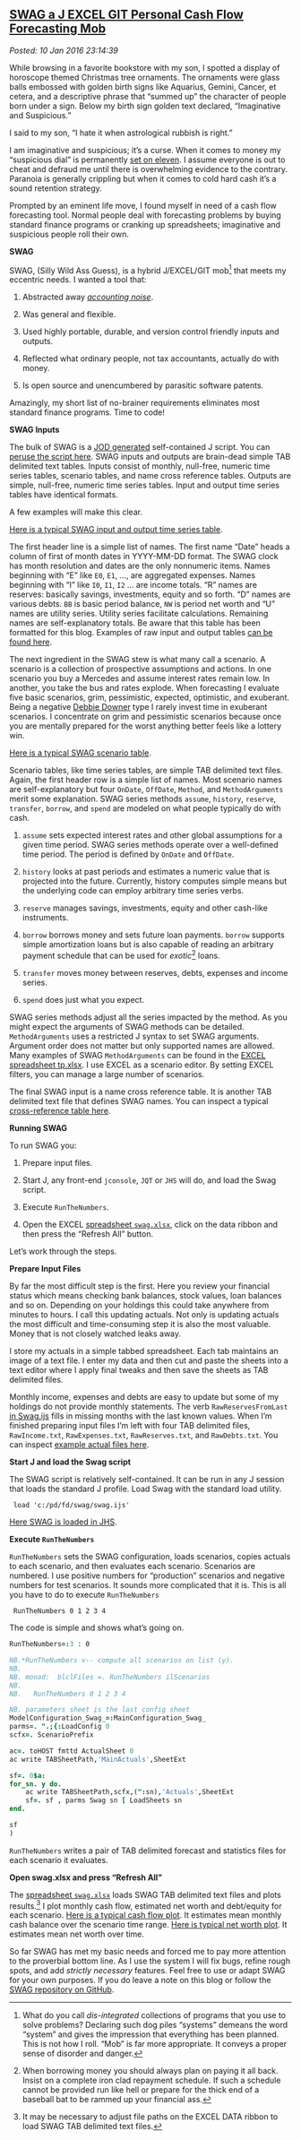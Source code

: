  
[SWAG a J EXCEL GIT Personal Cash Flow Forecasting Mob](https://bakerjd99.wordpress.com/2016/01/10/swag-a-jexcelgit-personal-cash-flow-forecasting-mob/)
--------------------------------------------------------------------------------------------------------------------------------------------------------

*Posted: 10 Jan 2016 23:14:39*

While browsing in a favorite bookstore with my son, I spotted a display
of horoscope themed Christmas tree ornaments. The ornaments were glass
balls embossed with golden birth signs like Aquarius, Gemini, Cancer, et
cetera, and a descriptive phrase that “summed up” the character of
people born under a sign. Below my birth sign golden text declared,
“Imaginative and Suspicious.”

I said to my son, “I hate it when astrological rubbish is right.”

I am imaginative and suspicious; it’s a curse. When it comes to money my
“suspicious dial” is permanently [set on
eleven](https://www.youtube.com/watch?v=4xgx4k83zzc). I assume everyone
is out to cheat and defraud me until there is overwhelming evidence to
the contrary. Paranoia is generally crippling but when it comes to cold
hard cash it’s a sound retention strategy.

Prompted by an eminent life move, I found myself in need of a cash flow
forecasting tool. Normal people deal with forecasting problems by buying
standard finance programs or cranking up spreadsheets; imaginative and
suspicious people roll their own.

**SWAG**

SWAG, (Silly Wild Ass Guess), is a hybrid J/EXCEL/GIT mob[^1x5175] that meets
my eccentric needs. I wanted a tool that:

1.  Abstracted away [*accounting
    noise*](https://www.investopedia.com/terms/a/accountingnoise.asp).

2.  Was general and flexible.

3.  Used highly portable, durable, and version control friendly inputs
    and outputs.

4.  Reflected what ordinary people, not tax accountants, actually do
    with money.

5.  Is open source and unencumbered by parasitic software patents.

Amazingly, my short list of no-brainer requirements eliminates most
standard finance programs. Time to code!

**SWAG Inputs**

The bulk of SWAG is a [JOD
generated](https://code.jsoftware.com/wiki/Addons/general/jod)
self-contained J script. You can [peruse the script
here](https://github.com/bakerjd99/jacks/blob/master/swag/scripts/Swag.ijs).
SWAG inputs and outputs are brain-dead simple TAB delimited text tables.
Inputs consist of monthly, null-free, numeric time series tables,
scenario tables, and name cross reference tables. Outputs are simple,
null-free, numeric time series tables. Input and output time series
tables have identical formats.

A few examples will make this clear. 

[Here  is a typical SWAG input and output time series table](https://github.com/bakerjd99/jacks/blob/master/swag/tabsheets/s_77Actuals.txt).

The first header line is a simple list of names. The first name “Date”
heads a column of first of month dates in YYYY-MM-DD format. The SWAG
clock has month resolution and dates are the only nonnumeric items.
Names beginning with “E” like `E0`, `E1`, …, are aggregated expenses.
Names beginning with “I” like `I0`, `I1`, `I2` … are income totals. “R”
names are reserves: basically savings, investments, equity and so forth.
“D” names are various debts. `BB` is basic period balance, `NW` is
period net worth and “U” names are utility series. Utility series
facilitate calculations. Remaining names are self-explanatory totals. Be
aware that this table has been formatted for this blog. Examples of raw
input and output tables [can be found
here](https://github.com/bakerjd99/jacks/tree/master/swag/tabsheets).

The next ingredient in the SWAG stew is what many call a scenario. A
scenario is a collection of prospective assumptions and actions. In one
scenario you buy a Mercedes and assume interest rates remain low. In
another, you take the bus and rates explode. When forecasting I evaluate
five basic scenarios, grim, pessimistic, expected, optimistic, and
exuberant. Being a negative [Debbie
Downer](https://www.urbandictionary.com/define.php?term=Debbie+Downer)
type I rarely invest time in exuberant scenarios. I concentrate on grim
and pessimistic scenarios because once you are mentally prepared for the
worst anything better feels like a lottery win.

[Here is a typical SWAG scenario table](https://github.com/bakerjd99/jacks/blob/master/swag/scenarios/s_77scenario.txt). 

Scenario tables, like time series tables, are simple TAB delimited text files.
Again, the first header row is a simple list of names. Most scenario
names are self-explanatory but four `OnDate`, `OffDate`, `Method`, and
`MethodArguments` merit some explanation. SWAG series methods `assume`,
`history`, `reserve`, `transfer`, `borrow`, and `spend` are modeled on
what people typically do with cash.

1.  `assume` sets expected interest rates and other global assumptions
    for a given time period. SWAG series methods operate over a
    well-defined time period. The period is defined by `OnDate` and
    `OffDate`.

2.  `history` looks at past periods and estimates a numeric value that
    is projected into the future. Currently, history computes simple
    means but the underlying code can employ arbitrary time series
    verbs.

3.  `reserve` manages savings, investments, equity and other cash-like
    instruments.

4.  `borrow` borrows money and sets future loan payments. `borrow`
    supports simple amortization loans but is also capable of reading an
    arbitrary payment schedule that can be used for *exotic*[^2x5175] loans.

5.  `transfer` moves money between reserves, debts, expenses and income
    series.

6.  `spend` does just what you expect.

SWAG series methods adjust all the series impacted by the method. As you
might expect the arguments of SWAG methods can be detailed.
`MethodArguments` uses a restricted J syntax to set SWAG arguments.
Argument order does not matter but only supported names are allowed.
Many examples of SWAG `MethodArguments` can be found in the [EXCEL
spreadsheet
tp.xlsx](https://github.com/bakerjd99/jacks/blob/master/swag/tests/tp.xlsx).
I use EXCEL as a scenario editor. By setting EXCEL filters, you can
manage a large number of scenarios.

The final SWAG input is a name cross reference table. It is another TAB
delimited text file that defines SWAG names. You can inspect a typical
[cross-reference table
here](https://github.com/bakerjd99/jacks/blob/master/swag/tests/CrossReference.txt).

**Running SWAG**

To run SWAG you:

1.  Prepare input files.

2.  Start J, any front-end `jconsole`, `JQT` or `JHS` will do, and load
    the Swag script.

3.  Execute `RunTheNumbers`.

4.  Open the EXCEL [spreadsheet
    `swag.xlsx`](https://github.com/bakerjd99/jacks/blob/master/swag/swag.xlsx),
    click on the data ribbon and then press the “Refresh All” button.

Let’s work through the steps.

**Prepare Input Files**

By far the most difficult step is the first. Here you review your
financial status which means checking bank balances, stock values, loan
balances and so on. Depending on your holdings this could take anywhere
from minutes to hours. I call this updating actuals. Not only is
updating actuals the most difficult and time-consuming step it is also
the most valuable. Money that is not closely watched leaks away.

I store my actuals in a simple tabbed spreadsheet. Each tab maintains an
image of a text file. I enter my data and then cut and paste the sheets
into a text editor where I apply final tweaks and then save the sheets
as TAB delimited files.

Monthly income, expenses and debts are easy to update but some of my
holdings do not provide monthly statements. The verb
`RawReservesFromLast` [in
Swag.ijs](https://github.com/bakerjd99/jacks/blob/master/swag/scripts/Swag.ijs)
fills in missing months with the last known values. When I’m finished
preparing input files I’m left with four TAB delimited files,
`RawIncome.txt`, `RawExpenses.txt`, `RawReserves.txt`, and
`RawDebts.txt`. You can inspect [example actual files
here](https://github.com/bakerjd99/jacks/tree/master/swag/rawact).

**Start J and load the Swag script**

The SWAG script is relatively self-contained. It can be run in any J
session that loads the standard J profile. Load Swag with the standard
load utility.

     load 'c:/pd/fd/swag/swag.ijs'

[Here SWAG is loaded in JHS](https://github.com/bakerjd99/Analyze-the-Data-not-the-Drivel/blob/master/wp2latex/inclusions/jhsswag.png).

**Execute `RunTheNumbers`**

`RunTheNumbers` sets the SWAG configuration, loads scenarios, copies
actuals to each scenario, and then evaluates each scenario. Scenarios
are numbered. I use positive numbers for “production” scenarios and
negative numbers for test scenarios. It sounds more complicated that it
is. This is all you have to do to execute `RunTheNumbers`

     RunTheNumbers 0 1 2 3 4 

The code is simple and shows what’s going on.

```J
RunTheNumbers=:3 : 0

NB.*RunTheNumbers v-- compute all scenarios on list (y).
NB.
NB. monad:  blclFiles =. RunTheNumbers ilScenarios
NB.
NB.   RunTheNumbers 0 1 2 3 4

NB. parameters sheet is the last config sheet
ModelConfiguration_Swag_=:MainConfiguration_Swag_
parms=. ".;{:LoadConfig 0
scfx=. ScenarioPrefix

ac=. toHOST fmttd ActualSheet 0
ac write TABSheetPath,'MainActuals',SheetExt

sf=. 0$a:
for_sn. y do.
    ac write TABSheetPath,scfx,(":sn),'Actuals',SheetExt
    sf=. sf , parms Swag sn [ LoadSheets sn
end.

sf 
)
```

`RunTheNumbers` writes a pair of TAB delimited forecast and statistics
files for each scenario it evaluates.

**Open swag.xlsx and press “Refresh All”**

The [spreadsheet
`swag.xlsx`](https://github.com/bakerjd99/jacks/blob/master/swag/swag.xlsx)
loads SWAG TAB delimited text files and plots results.[^3x5175] I plot
monthly cash flow, estimated net worth and debt/equity for each
scenario. [Here is a typical cash flow plot](https://github.com/bakerjd99/Analyze-the-Data-not-the-Drivel/blob/master/wp2latex/inclusions/meanbalance.png). It
estimates mean monthly cash balance over the scenario time range.
[Here is typical net worth plot](https://github.com/bakerjd99/Analyze-the-Data-not-the-Drivel/blob/master/wp2latex/inclusions/networth.png). It estimates
mean net worth over time.

So far SWAG has met my basic needs and forced me to pay more attention
to the proverbial bottom line. As I use the system I will fix bugs,
refine rough spots, and add *strictly necessary* features. Feel free to
use or adapt SWAG for your own purposes. If you do leave a note on this
blog or follow the [SWAG repository on
GitHub](https://github.com/bakerjd99/jacks/tree/master/swag).

[^1x5175]: What do you call *dis-integrated* collections of programs that you
    use to solve problems? Declaring such dog piles “systems” demeans
    the word “system” and gives the impression that everything has been
    planned. This is not how I roll. “Mob” is far more appropriate. It
    conveys a proper sense of disorder and danger.

[^2x5175]: When borrowing money you should always plan on paying it all back.
    Insist on a complete iron clad repayment schedule. If such a
    schedule cannot be provided run like hell or prepare for the thick
    end of a baseball bat to be rammed up your financial ass.

[^3x5175]: It may be necessary to adjust file paths on the EXCEL DATA ribbon
    to load SWAG TAB delimited text files.
